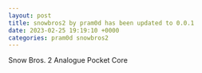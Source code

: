 ```yaml
---
layout: post
title: snowbros2 by pram0d has been updated to 0.0.1
date: 2023-02-25 19:19:10 +0000
categories: pram0d snowbros2
---
```

Snow Bros. 2 Analogue Pocket Core

